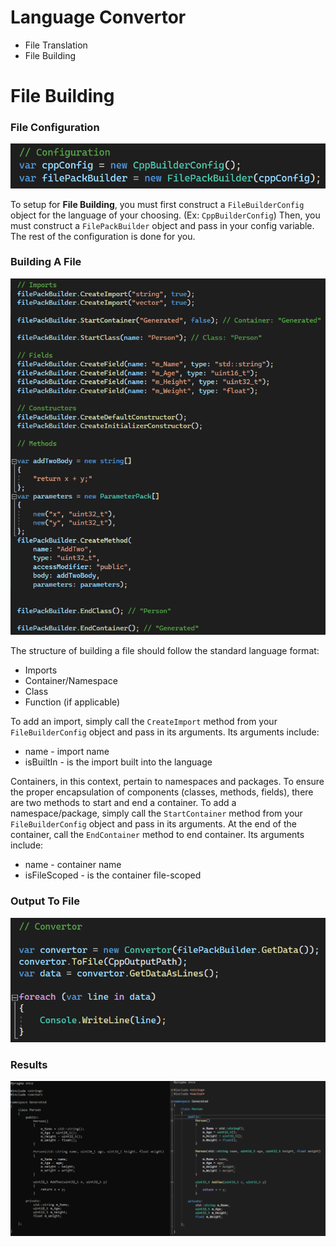 # Language Convertor

* File Translation
* File Building

# File Building

### File Configuration
![File Configuration](https://github.com/Zoobop/LanguageConvertor/blob/master/gitImages/building_Git.Image_01.png "File Configuration")

To setup for **File Building**, you must first construct a ```FileBuilderConfig``` object for the language of your choosing. (Ex: ```CppBuilderConfig```)
Then, you must construct a ```FilePackBuilder``` object and pass in your config variable. The rest of the configuration is done for you.

### Building A File
![Building A File](https://github.com/Zoobop/LanguageConvertor/blob/master/gitImages/building_Git.Image_02.png "Building A File")

The structure of building a file should follow the standard language format:
* Imports
* Container/Namespace
* Class
* Function (if applicable)

To add an import, simply call the ```CreateImport``` method from your ```FileBuilderConfig``` object and pass in its arguments.
Its arguments include:
* name - import name
* isBuiltIn - is the import built into the language

Containers, in this context, pertain to namespaces and packages. To ensure the proper encapsulation of components (classes, methods, fields), there are two methods to start and end a container.
To add a namespace/package, simply call the ```StartContainer``` method from your ```FileBuilderConfig``` object and pass in its arguments. At the end of the container, call the ```EndContainer``` method to end container.
Its arguments include:
* name - container name
* isFileScoped - is the container file-scoped

### Output To File
![Output To File](https://github.com/Zoobop/LanguageConvertor/blob/master/gitImages/building_Git.Image_03.png "Output")



### Results
![Output](https://github.com/Zoobop/LanguageConvertor/blob/master/gitImages/building_Git.Image_04.png "Output")


